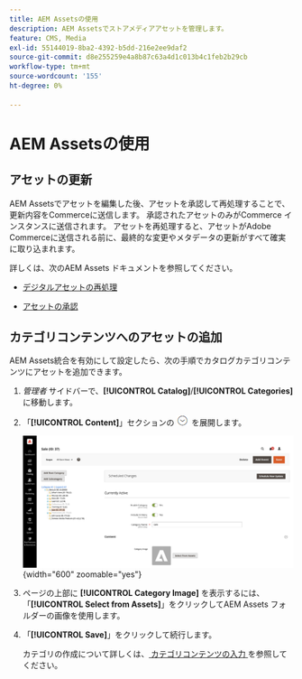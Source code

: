 ```yaml
---
title: AEM Assetsの使用
description: AEM Assetsでストアメディアアセットを管理します。
feature: CMS, Media
exl-id: 55144019-8ba2-4392-b5dd-216e2ee9daf2
source-git-commit: d8e255259e4a8b87c63a4d1c013b4c1feb2b29cb
workflow-type: tm+mt
source-wordcount: '155'
ht-degree: 0%

---
```


# AEM Assetsの使用

<!--In ACAP-844, this topic was linked to from the Commerce Admin products images and videos when the Assets integration is enabled. If the URL to the topic changes, be sure to add a redirect.-->

## アセットの更新

AEM Assetsでアセットを編集した後、アセットを承認して再処理することで、更新内容をCommerceに送信します。 承認されたアセットのみがCommerce インスタンスに送信されます。 アセットを再処理すると、アセットがAdobe Commerceに送信される前に、最終的な変更やメタデータの更新がすべて確実に取り込まれます。

詳しくは、次のAEM Assets ドキュメントを参照してください。

- [ デジタルアセットの再処理 ](https://experienceleague.adobe.com/ja/docs/experience-manager-cloud-service/content/assets/manage/reprocessing)

- [ アセットの承認 ](https://experienceleague.adobe.com/ja/docs/experience-manager-cloud-service/content/assets/dynamicmedia/dynamic-media-open-apis/approve-assets)

## カテゴリコンテンツへのアセットの追加

AEM Assets統合を有効にして設定したら、次の手順でカタログカテゴリコンテンツにアセットを追加できます。

1. _管理者_ サイドバーで、**[!UICONTROL Catalog]**/**[!UICONTROL Categories]** に移動します。

1. 「**[!UICONTROL Content]**」セクションの ![ 展開セレクター ](../assets/icon-display-expand.png) を展開します。

   ![ カテゴリコンテンツ ](./assets/aem-assets-manage-categories.png){width="600" zoomable="yes"}

1. ページの上部に **[!UICONTROL Category Image]** を表示するには、「**[!UICONTROL Select from Assets]**」をクリックしてAEM Assets フォルダーの画像を使用します。

1. 「**[!UICONTROL Save]**」をクリックして続行します。

   カテゴリの作成について詳しくは、[ カテゴリコンテンツの入力 ](../catalog/category-create.md#step-3-complete-the-category-content) を参照してください。
